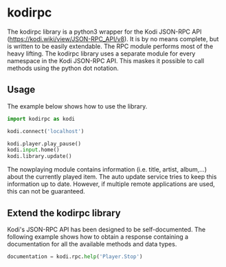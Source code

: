# kodirpc
The kodirpc library is a python3 wrapper for the Kodi JSON-RPC API (https://kodi.wiki/view/JSON-RPC_API/v8).
It is by no means complete, but is written to be easily extendable.
The RPC module performs most of the heavy lifting. 
The kodirpc library uses a separate module for every namespace in the Kodi JSON-RPC API. 
This maskes it possible to call methods using the python dot notation. 

## Usage
The example below shows how to use the library.
```python
import kodirpc as kodi

kodi.connect('localhost')

kodi.player.play_pause()
kodi.input.home()
kodi.library.update()
```

The nowplaying module contains information (i.e. title, artist, album,...) 
about the currently played item. 
The auto update service tries to keep this information up to date.
However, if multiple remote applications are used, this can not be guaranteed.

## Extend the kodirpc library
Kodi's JSON-RPC API has been designed to be self-documented. 
The following example shows how to obtain a response containing a documentation 
for all the available methods and data types.
```python
documentation = kodi.rpc.help('Player.Stop')
```


